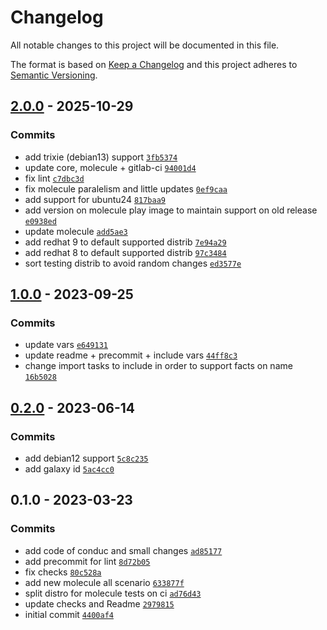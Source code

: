 # Changelog

All notable changes to this project will be documented in this file.

The format is based on [Keep a Changelog](https://keepachangelog.com/en/1.0.0/)
and this project adheres to [Semantic Versioning](https://semver.org/spec/v2.0.0.html).

## [2.0.0](https://github.com/lotusnoir/ansible-system_journald/compare/1.0.0...2.0.0) - 2025-10-29

### Commits

- add trixie (debian13) support [`3fb5374`](https://github.com/lotusnoir/ansible-system_journald/commit/3fb53748970263645cadae7d982197f7a6cb8f55)
- update core, molecule + gitlab-ci [`94001d4`](https://github.com/lotusnoir/ansible-system_journald/commit/94001d4250b479e2934270237662b355273d71e5)
- fix lint [`c7dbc3d`](https://github.com/lotusnoir/ansible-system_journald/commit/c7dbc3d43505100d10e8eb030e88642b99938d5e)
- fix molecule paralelism and little updates [`0ef9caa`](https://github.com/lotusnoir/ansible-system_journald/commit/0ef9caa63bc5f4918b10e168376e07984d842d8e)
- add support for ubuntu24 [`817baa9`](https://github.com/lotusnoir/ansible-system_journald/commit/817baa958fcc0b4f5533435e161731feb8019e75)
- add version on molecule play image to maintain support on old release [`e0938ed`](https://github.com/lotusnoir/ansible-system_journald/commit/e0938ed2ec416fc0714d9fae30bd75e833889f3d)
- update molecule [`add5ae3`](https://github.com/lotusnoir/ansible-system_journald/commit/add5ae3ffac5515f44e6afce664c05897d2b3e86)
- add redhat 9 to default supported distrib [`7e94a29`](https://github.com/lotusnoir/ansible-system_journald/commit/7e94a295732a5e986de722dd39365ea254703ed5)
- add redhat 8 to default supported distrib [`97c3484`](https://github.com/lotusnoir/ansible-system_journald/commit/97c34842fafeafb54576130b5fba9f432c859e78)
- sort testing distrib to avoid random changes [`ed3577e`](https://github.com/lotusnoir/ansible-system_journald/commit/ed3577e4335e2fbd177919ad80e46df0e33d91ea)

## [1.0.0](https://github.com/lotusnoir/ansible-system_journald/compare/0.2.0...1.0.0) - 2023-09-25

### Commits

- update vars [`e649131`](https://github.com/lotusnoir/ansible-system_journald/commit/e64913135119142e79e2bdd16e0422df5626a1b1)
- update readme + precommit + include vars [`44ff8c3`](https://github.com/lotusnoir/ansible-system_journald/commit/44ff8c3ee4fcede3377213eba067a9dbefdb94d9)
- change import tasks to include in order to support facts on name [`16b5028`](https://github.com/lotusnoir/ansible-system_journald/commit/16b5028bd2e42fa9a6319bbdab711f191b04b6d0)

## [0.2.0](https://github.com/lotusnoir/ansible-system_journald/compare/0.1.0...0.2.0) - 2023-06-14

### Commits

- add debian12 support [`5c8c235`](https://github.com/lotusnoir/ansible-system_journald/commit/5c8c235fa1ce5551ada65b0cc547fcc651e496b1)
- add galaxy id [`5ac4cc0`](https://github.com/lotusnoir/ansible-system_journald/commit/5ac4cc012749e7833d877952426b6e211ab87d60)

## 0.1.0 - 2023-03-23

### Commits

- add code of conduc and small changes [`ad85177`](https://github.com/lotusnoir/ansible-system_journald/commit/ad85177749900c3f7309fd098245bc6ada17f840)
- add precommit for lint [`8d72b05`](https://github.com/lotusnoir/ansible-system_journald/commit/8d72b0593710427bacae85680f49153a818670df)
- fix checks [`80c528a`](https://github.com/lotusnoir/ansible-system_journald/commit/80c528a06cb97b9f73c537939dfef072b6f35e81)
- add new molecule all scenario [`633877f`](https://github.com/lotusnoir/ansible-system_journald/commit/633877f6aab9d68a1729040214f2ee064843065d)
- split distro for molecule tests on ci [`ad76d43`](https://github.com/lotusnoir/ansible-system_journald/commit/ad76d438b30a0bc86f7cef8282f6a41b29a3f4ea)
- update checks and Readme [`2979815`](https://github.com/lotusnoir/ansible-system_journald/commit/2979815423552c54304656e242f1e819f23325f0)
- initial commit [`4400af4`](https://github.com/lotusnoir/ansible-system_journald/commit/4400af48923c50b798660eb9ead7b88d508aefd0)
